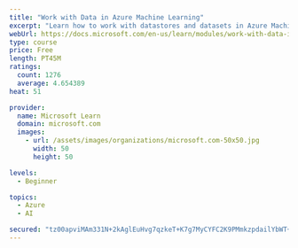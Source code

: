 ```yaml
---
title: "Work with Data in Azure Machine Learning"
excerpt: "Learn how to work with datastores and datasets in Azure Machine Learning."
webUrl: https://docs.microsoft.com/en-us/learn/modules/work-with-data-in-aml/
type: course
price: Free
length: PT45M
ratings:
  count: 1276
  average: 4.654389
heat: 51

provider:
  name: Microsoft Learn
  domain: microsoft.com
  images:
    - url: /assets/images/organizations/microsoft.com-50x50.jpg
      width: 50
      height: 50

levels:
  - Beginner

topics:
  - Azure
  - AI

secured: "tz00apviMAm331N+2kAglEuHvg7qzkeT+K7g7MyCYFC2K9PMmkzpdailYbWT+QH4/u+XVUZarB503q4gAPZxdE74nrgurh5GQJ472V9PJeHSKFEv1RJvbEzkP5+891Y5xBJSUTGbBsoVfj2q215JbrGgRoWdFi3xwpS8zSEfgG9s4iSNIrTm61SuPAg20LFp3qQCCRJmQf+UicuLDEXUGu6J9tmw/bSmgUkS3w/fhU/DFaRCz93R1FY2RP0gfGTQipUbakyICOuDCqGfIAzaaQEblRs6ufmFb2Ru6iwSFg8lT3esbrOGyxg4Z1648TErr5mWTgR+HTE8Io1rbGx1RV7b3ZMXjpHxcck0SOeAy7igcyCQMYcOMe7a2VYmU6uVxUuGtXpG/DrTwbKy/CbyTP0SrScSt2zzacIsS4Wi2Eo=;P1uAVHfRzJSGvKF0USMoWA=="
---
```


